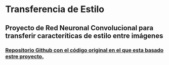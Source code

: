 # Transferencia de Estilo 
## Proyecto de Red Neuronal Convolucional para transferir caracteríticas de estilo entre imágenes 
### [Repositorio Github con el código original en el que esta basado estre proyecto.](https://github.com/gsurma/style_transfer) 
